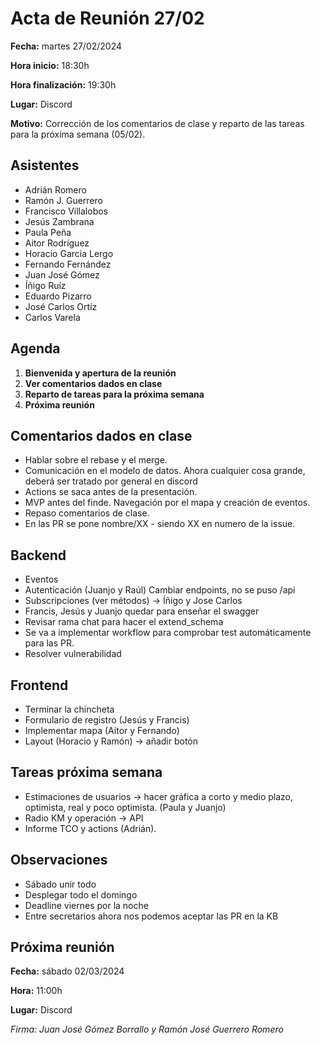 # Acta de Reunión 27/02

**Fecha:** martes 27/02/2024

**Hora inicio:** 18:30h

**Hora finalización:** 19:30h

**Lugar:** Discord

**Motivo:** Corrección de los comentarios de clase y reparto de las tareas para la próxima semana (05/02).

## Asistentes

- Adrián Romero 
- Ramón J. Guerrero
- Francisco Villalobos
- Jesús Zambrana
- Paula Peña
- Aitor Rodríguez
- Horacio Garcia Lergo
- Fernando Fernández
- Juan José Gómez
- Íñigo Ruíz
- Eduardo Pizarro
- José Carlos Ortíz
- Carlos Varela


## Agenda

1. **Bienvenida y apertura de la reunión** 
2. **Ver comentarios dados en clase** 
3. **Reparto de tareas para la próxima semana** 
4. **Próxima reunión**
   
## Comentarios dados en clase 
- Hablar sobre el rebase y el merge.
- Comunicación en el modelo de datos. Ahora cualquier cosa grande, deberá ser tratado por general en discord
- Actions se saca antes de la presentación.
-  MVP antes del finde. Navegación por el mapa y creación de eventos.
-  Repaso comentarios de clase.
-  En las PR se pone nombre/XX - siendo XX en numero de la issue.

## Backend 
- Eventos
- Autenticación (Juanjo y Raúl) Cambiar endpoints, no se puso /api
- Subscripciones (ver métodos) -> Íñigo y Jose Carlos
- Francis, Jesús y Juanjo quedar para enseñar el swagger
- Revisar rama chat para hacer el extend_schema
- Se va a implementar workflow para comprobar test automáticamente para las PR.
- Resolver vulnerabilidad 

## Frontend 
- Terminar la chincheta
- Formulario de registro (Jesús y Francis)
- Implementar mapa (Aitor y Fernando)
- Layout (Horacio y Ramón) -> añadir botón

## Tareas próxima semana 
- Estimaciones de usuarios -> hacer gráfica a corto y medio plazo, optimista, real y poco optimista. (Paula y Juanjo)
- Radio KM y operación -> API
- Informe TCO y actions (Adrián).

## Observaciones
- Sábado unir todo
- Desplegar todo el domingo
- Deadline viernes por la noche
- Entre secretarios ahora nos podemos aceptar las PR en la KB

## Próxima reunión
**Fecha:** sábado 02/03/2024

**Hora:** 11:00h

**Lugar:** Discord



*Firma: Juan José Gómez Borrallo y Ramón José Guerrero Romero*
